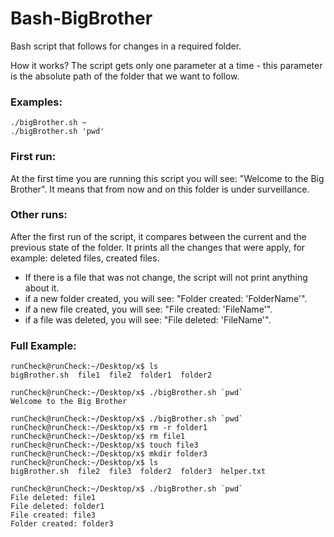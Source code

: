 # Bash-BigBrother
Bash script that follows for changes in a required folder.

How it works?
The script gets only one parameter at a time - this parameter is the absolute path of the folder that we want to follow.

### Examples:
```
./bigBrother.sh ~
./bigBrother.sh 'pwd'
```
### First run:
At the first time you are running this script you will see: "Welcome to the Big Brother". It means that from now and on this folder is under surveillance.

### Other runs:
After the first run of the script, it compares between the current and the previous state of the folder.
It prints all the changes that were apply, for example: deleted files, created files. 
* If there is a file that was not change, the script will not print anything about it.
* if a new folder created, you will see: "Folder created: 'FolderName'".
* if a new file created, you will see: "File created: 'FileName'".
* if a file was deleted, you will see: "File deleted: 'FileName'".

### Full Example:
```
runCheck@runCheck:~/Desktop/x$ ls
bigBrother.sh  file1  file2  folder1  folder2

runCheck@runCheck:~/Desktop/x$ ./bigBrother.sh `pwd`
Welcome to the Big Brother

runCheck@runCheck:~/Desktop/x$ ./bigBrother.sh `pwd`
runCheck@runCheck:~/Desktop/x$ rm -r folder1
runCheck@runCheck:~/Desktop/x$ rm file1
runCheck@runCheck:~/Desktop/x$ touch file3
runCheck@runCheck:~/Desktop/x$ mkdir folder3
runCheck@runCheck:~/Desktop/x$ ls
bigBrother.sh  file2  file3  folder2  folder3  helper.txt

runCheck@runCheck:~/Desktop/x$ ./bigBrother.sh `pwd`
File deleted: file1
File deleted: folder1
File created: file3
Folder created: folder3
```
